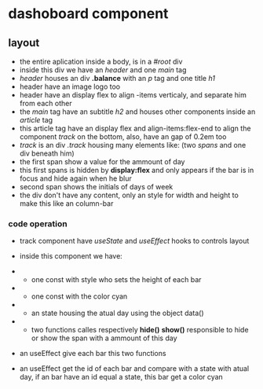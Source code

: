 # dashoboard component

## layout
- the entire aplication inside a body, is in a *#root* div
- inside this div we have an *header* and one *main* tag
- *header* houses an div **.balance** with an *p* tag and one title *h1*
- header have an image logo too
- header have an display flex to align -items verticaly, and separate him from each other
- the *main* tag have an subtitle *h2* and houses other components inside an *article* tag
- this article tag have an display flex and align-items:flex-end to align the component *track* on the bottom, also, have an gap of 0.2em too
- *track* is an div *.track* housing many elements like: (two *spans* and one div beneath him)
- the first span show a value for the ammount of day
- this first spans is hidden by **display:flex** and only appears if the bar is in focus and hide again when he blur
- second span shows the initials of days of week
- the div don't have any content, only an style for width and height to make this like an column-bar
### code operation
- track component have *useState* and *useEffect* hooks to controls layout
- inside this component we have:
- * one const with style who sets the height of each bar
- * one const with the color cyan
- * an state housing the atual day using the object data()
- * two functions calles respectively **hide()** **show()** responsible to hide or show the span with a ammount of this day

- an useEffect give each bar this two functions
- an useEffect get the id of each bar and compare with a state with atual day, if an bar have an id equal a state, this bar get a color cyan